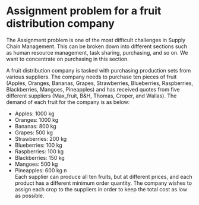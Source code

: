 # Assignment problem for a fruit distribution company

The Assignment problem is one of the most difficult challenges in Supply Chain Management. This can be broken down into different sections such as human resource management, task sharing, purchasing, and so on. We want to concentrate on purchasing in this section.

A fruit distribution company is tasked with purchasing production sets from various suppliers. The company needs to purchase ten pieces of fruit (Apples, Oranges, Bananas, Grapes, Strawberries, Blueberries, Raspberries, Blackberries, Mangoes, Pineapples) and has received quotes from five different suppliers (Max_fruit, B&H, Thomas, Croper, and Wallas). The demand of each fruit for the company is as below:

* Apples: 1000 kg
* Oranges: 1000 kg
* Bananas: 800 kg
* Grapes: 500 kg
* Strawberries: 200 kg
* Blueberries: 100 kg
* Raspberries: 100 kg
* Blackberries: 150 kg
* Mangoes: 500 kg
* Pineapples: 600 kg n\
Each supplier can produce all ten fruits, but at different prices, and each product has a different minimum order quantity. The company wishes to assign each crop to the suppliers in order to keep the total cost as low as possible.
